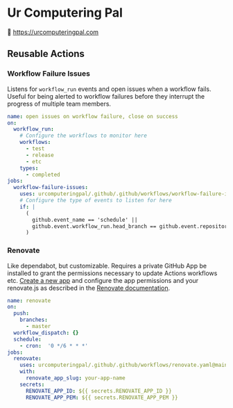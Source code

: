 # Ur Computering Pal

:wave: https://urcomputeringpal.com

## Reusable Actions

### Workflow Failure Issues

Listens for `workflow_run` events and open issues when a workflow fails. Useful for being alerted to workflow failures before they interrupt the progress of multiple team members.

```yaml
name: open issues on workflow failure, close on success
on:
  workflow_run:
    # Configure the workflows to monitor here
    workflows:
      - test
      - release
      - etc
    types:
      - completed
jobs:
  workflow-failure-issues:
    uses: urcomputeringpal/.github/.github/workflows/workflow-failure-issues.yaml@main
    # Configure the type of events to listen for here
    if: |
      (
        github.event_name == 'schedule' ||
        github.event.workflow_run.head_branch == github.event.repository.default_branch
      )
```

### Renovate

Like dependabot, but customizable. Requires a private GitHub App be installed to grant the permissions necessary to update Actions workflows etc. [Create a new app](https://docs.github.com/en/developers/apps/creating-a-github-app) and configure the app permissions and your renovate.js as described in the [Renovate documentation](https://docs.renovatebot.com/modules/platform/github/#running-as-a-github-app).

```yaml
name: renovate
on:
  push:
    branches:
      - master
  workflow_dispatch: {}
  schedule:
    - cron:  '0 */6 * * *'
jobs:
  renovate:
    uses: urcomputeringpal/.github/.github/workflows/renovate.yaml@main
    with:
      renovate_app_slug: your-app-name
    secrets:
      RENOVATE_APP_ID: ${{ secrets.RENOVATE_APP_ID }}
      RENOVATE_APP_PEM: ${{ secrets.RENOVATE_APP_PEM }}
```